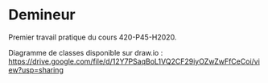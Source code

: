 # Demineur
Premier travail pratique du cours 420-P45-H2020.

Diagramme de classes disponible sur draw.io :
https://drive.google.com/file/d/12Y7PSaqBoL1VQ2CF29iyOZwZwFfCeCoi/view?usp=sharing

